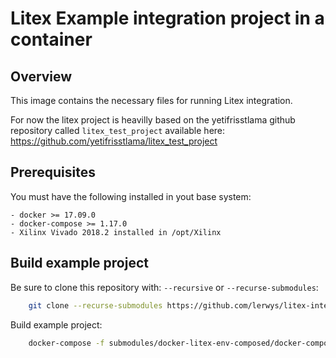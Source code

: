 Litex Example integration project in a container
===============================

Overview
--------

This image contains the necessary files for running
Litex integration.

For now the litex project is heavilly based on the yetifrisstlama
github repository called `litex_test_project` available here:
https://github.com/yetifrisstlama/litex_test_project

## Prerequisites

You must have the following installed in yout base system:

    - docker >= 17.09.0
    - docker-compose >= 1.17.0
    - Xilinx Vivado 2018.2 installed in /opt/Xilinx

## Build example project

Be sure to clone this repository with: `--recursive` or `--recurse-submodules`:

```bash
    git clone --recurse-submodules https://github.com/lerwys/litex-intergration
```

Build example project:

```bash
    docker-compose -f submodules/docker-litex-env-composed/docker-compose.yml run --rm -v "$PWD"/litex-integration:/litex-integration litex-env python3 /litex-integration/base_cpu.py build
```
